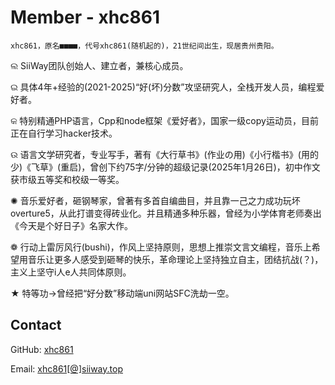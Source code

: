 # Member - xhc861

    xhc861，原名■■■■，代号xhc861(随机起的)，21世纪间出生，现居贵州贵阳。

ଲ  SiiWay团队创始人、建立者，兼核心成员。

ଇ  具体4年+经验的(2021-2025)“好(坏)分数”攻坚研究人，全栈开发人员，编程爱好者。

କ  特别精通PHP语言，Cpp和node框架《爱好者》，国家一级copy运动员，目前正在自行学习hacker技术。

ଉ  语言文学研究者，专业写手，著有《大行草书》(作业の用)《小行楷书》(用的少)《飞草》(重启)，曾创下约75字/分钟的超级记录(2025年1月26日)，初中作文获市级五等奖和校级一等奖。

✺  音乐爱好者，砸钢琴家，曾著有多首自编曲目，并且靠一己之力成功玩坏overture5，从此打谱变得砖业化。并且精通多种乐器，曾经为小学体育老师奏出《今天是个好日子》名家大作。

❁  行动上雷厉风行(bushi)，作风上坚持原则，思想上推崇文言文编程，音乐上希望用音乐让更多人感受到砸琴的快乐，革命理论上坚持独立自主，团结抗战(？)，主义上坚守i人e人共同体原则。

★  特等功→曾经把“好分数”移动端uni网站SFC洗劫一空。

## Contact

GitHub: [xhc861](https://github.com/xhc861)

Email: [xhc861[@]siiway.top](https://siiway.top/t/m/xhc861/siiway.top)

